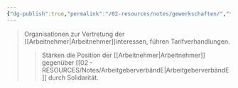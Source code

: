 ```yaml
---
{"dg-publish":true,"permalink":"/02-resources/notes/gewerkschaften/","tags":["arbeitsrecht/organisation","arbeitnehmerrechte"],"noteIcon":"","updated":"2025-09-05T10:12:29.589+02:00"}
---
```


>Organisationen zur Vertretung der [[Arbeitnehmer\|Arbeitnehmer]]interessen, führen Tarifverhandlungen.
>>Stärken die Position der [[Arbeitnehmer\|Arbeitnehmer]] gegenüber [[02 - RESOURCES/Notes/ArbeitgeberverbändE\|ArbeitgeberverbändE]] durch Solidarität.